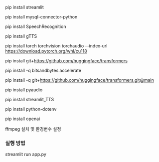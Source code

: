 pip install streamlit

pip install mysql-connector-python

pip install SpeechRecognition

pip install gTTS

pip install torch torchvision torchaudio --index-url https://download.pytorch.org/whl/cu118

pip install git+https://github.com/huggingface/transformers

pip install -q bitsandbytes accelerate

pip install -q git+https://github.com/huggingface/transformers.git@main

pip install pyaudio

pip install streamlit_TTS

pip install python-dotenv

pip install openai

ffmpeg 설치 및 환경변수 설정

<h3>실행 방법</h3>
streamlit run app.py
